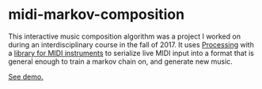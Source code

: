 # midi-markov-composition

This interactive music composition algorithm was a project I worked on during an interdisciplinary course in the fall of 2017. It uses [Processing](https://processing.org/) with a [library for MIDI instruments](https://github.com/sparks/themidibus) to serialize live MIDI input into a format that is general enough to train a markov chain on, and generate new music.

[See demo.](https://youtu.be/ShVIReIJCkU)
